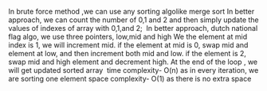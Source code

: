 In brute force method ,we can use any sorting algolike merge sort
In better approach,
we can count the number of 0,1 and 2 and then simply update the values of indexes of array with 0,1,and 2;
​
In better approach, dutch national flag algo, we use three pointers, low,mid and high
We the element at mid index is 1, we will increment mid.
if the element at mid is 0, swap mid and element at low, and then increment both mid and low.
if the element is 2, swap mid and high element and decrement high.
At the end of the loop , we will get updated sorted array
​
time complexity- O(n) as in every iteration, we are sorting one element
space complexity- O(1) as there is no extra space